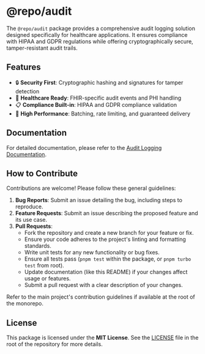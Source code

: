 # @repo/audit

The `@repo/audit` package provides a comprehensive audit logging solution designed specifically for healthcare applications. It ensures compliance with HIPAA and GDPR regulations while offering cryptographically secure, tamper-resistant audit trails.

## Features

- 🔒 **Security First**: Cryptographic hashing and signatures for tamper detection
- 🏥 **Healthcare Ready**: FHIR-specific audit events and PHI handling
- 📋 **Compliance Built-in**: HIPAA and GDPR compliance validation
- 🚀 **High Performance**: Batching, rate limiting, and guaranteed delivery

## Documentation

For detailed documentation, please refer to the [Audit Logging Documentation](./docs/README.md).

## How to Contribute

Contributions are welcome! Please follow these general guidelines:

1.  **Bug Reports**: Submit an issue detailing the bug, including steps to reproduce.
2.  **Feature Requests**: Submit an issue describing the proposed feature and its use case.
3.  **Pull Requests**:
    - Fork the repository and create a new branch for your feature or fix.
    - Ensure your code adheres to the project's linting and formatting standards.
    - Write unit tests for any new functionality or bug fixes.
    - Ensure all tests pass (`pnpm test` within the package, or `pnpm turbo test` from root).
    - Update documentation (like this README) if your changes affect usage or features.
    - Submit a pull request with a clear description of your changes.

Refer to the main project's contribution guidelines if available at the root of the monorepo.

## License

This package is licensed under the **MIT License**. See the [LICENSE](../../LICENSE) file in the root of the repository for more details.

